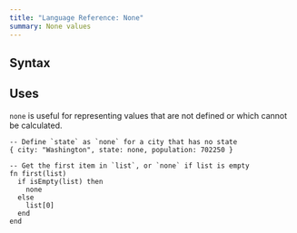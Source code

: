 ```yaml
---
title: "Language Reference: None"
summary: None values
---
```


## Syntax

## Uses

`none` is useful for representing values that are not defined or which cannot be
calculated.

```ptls --no-echo
-- Define `state` as `none` for a city that has no state
{ city: "Washington", state: none, population: 702250 }
```

```ptls --no-echo
-- Get the first item in `list`, or `none` if list is empty
fn first(list)
  if isEmpty(list) then
    none
  else
    list[0]
  end
end
```
